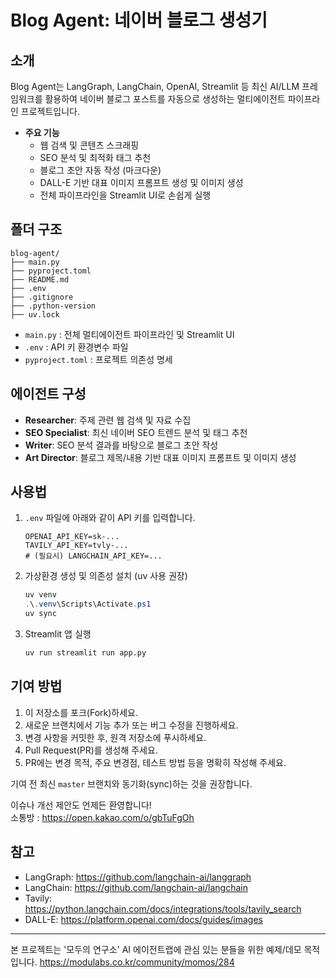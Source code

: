 # Blog Agent: 네이버 블로그 생성기

## 소개
Blog Agent는 LangGraph, LangChain, OpenAI, Streamlit 등 최신 AI/LLM 프레임워크를 활용하여 네이버 블로그 포스트를 자동으로 생성하는 멀티에이전트 파이프라인 프로젝트입니다. 

- **주요 기능**
  - 웹 검색 및 콘텐츠 스크래핑
  - SEO 분석 및 최적화 태그 추천
  - 블로그 초안 자동 작성 (마크다운)
  - DALL-E 기반 대표 이미지 프롬프트 생성 및 이미지 생성
  - 전체 파이프라인을 Streamlit UI로 손쉽게 실행

## 폴더 구조

```
blog-agent/
├── main.py
├── pyproject.toml
├── README.md
├── .env
├── .gitignore
├── .python-version
├── uv.lock
```
- `main.py` : 전체 멀티에이전트 파이프라인 및 Streamlit UI
- `.env` : API 키 환경변수 파일
- `pyproject.toml` : 프로젝트 의존성 명세


## 에이전트 구성
- **Researcher**: 주제 관련 웹 검색 및 자료 수집
- **SEO Specialist**: 최신 네이버 SEO 트렌드 분석 및 태그 추천
- **Writer**: SEO 분석 결과를 바탕으로 블로그 초안 작성
- **Art Director**: 블로그 제목/내용 기반 대표 이미지 프롬프트 및 이미지 생성

## 사용법
1. `.env` 파일에 아래와 같이 API 키를 입력합니다.
   ```env
   OPENAI_API_KEY=sk-...
   TAVILY_API_KEY=tvly-...
   # (필요시) LANGCHAIN_API_KEY=...
   ```
2. 가상환경 생성 및 의존성 설치 (uv 사용 권장)
   ```powershell
   uv venv
   .\.venv\Scripts\Activate.ps1
   uv sync
   ```
3. Streamlit 앱 실행
   ```bash
   uv run streamlit run app.py
   ```


## 기여 방법

1. 이 저장소를 포크(Fork)하세요.
2. 새로운 브랜치에서 기능 추가 또는 버그 수정을 진행하세요.
3. 변경 사항을 커밋한 후, 원격 저장소에 푸시하세요.
4. Pull Request(PR)를 생성해 주세요.
5. PR에는 변경 목적, 주요 변경점, 테스트 방법 등을 명확히 작성해 주세요.

기여 전 최신 `master` 브랜치와 동기화(sync)하는 것을 권장합니다.

이슈나 개선 제안도 언제든 환영합니다!   
소통방 : https://open.kakao.com/o/gbTuFgOh



## 참고
- LangGraph: https://github.com/langchain-ai/langgraph
- LangChain: https://github.com/langchain-ai/langchain
- Tavily: https://python.langchain.com/docs/integrations/tools/tavily_search
- DALL-E: https://platform.openai.com/docs/guides/images

---

본 프로젝트는 '모두의 연구소' AI 에이전트랩에 관심 있는 분들을 위한 예제/데모 목적입니다.
https://modulabs.co.kr/community/momos/284

